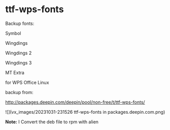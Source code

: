 # ttf-wps-fonts
Backup fonts: 

Symbol

Wingdings

Wingdings 2

Wingdings 3

MT Extra 



for WPS Office Linux

backup from:

http://packages.deepin.com/deepin/pool/non-free/t/ttf-wps-fonts/

![](vx_images/20231031-231526 ttf-wps-fonts in packages.deepin.com.png)

**Note:** I Convert the deb file to rpm with alien
